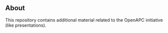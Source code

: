 
## About

This repository contains additional material related to the OpenAPC initiative (like presentations).
